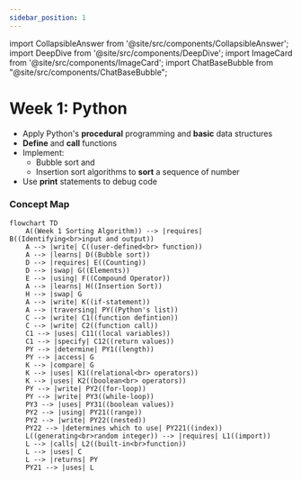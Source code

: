 ```yaml
---
sidebar_position: 1
---
```


import CollapsibleAnswer from '@site/src/components/CollapsibleAnswer';
import DeepDive from '@site/src/components/DeepDive';
import ImageCard from '@site/src/components/ImageCard';
import ChatBaseBubble from "@site/src/components/ChatBaseBubble";

# Week 1: Python

- Apply Python's **procedural** programming and **basic** data structures
- **Define** and **call** functions
- Implement:
  - Bubble sort and
  - Insertion sort algorithms to **sort** a sequence of number
- Use **print** statements to debug code

<ChatBaseBubble/>

### Concept Map

```mermaid
flowchart TD
    A((Week 1 Sorting Algorithm)) --> |requires| B((Identifying<br>input and output))
    A --> |write| C((user-defined<br> function))
    A --> |learns| D((Bubble sort))
    D --> |requires| E((Counting))
    D --> |swap| G((Elements))
    E --> |using| F((Compound Operator))
    A --> |learns| H((Insertion Sort))
    H --> |swap| G
    A --> |write| K((if-statement))
    A --> |traversing| PY((Python's list))
    C --> |write| C1((function defintion))
    C --> |write| C2((function call))
    C1 --> |uses| C11((local variables))
    C1 --> |specify| C12((return values))
    PY --> |determine| PY1((length))
    PY --> |access| G
    K --> |compare| G
    K --> |uses| K1((relational<br> operators))
    K --> |uses| K2((boolean<br> operators))
    PY --> |write| PY2((for-loop))
    PY --> |write| PY3((while-loop))
    PY3 --> |uses| PY31((boolean values))
    PY2 --> |using| PY21((range))
    PY2 --> |write| PY22((nested))
    PY22 --> |determines which to use| PY221((index))
    L((generating<br>random integer)) --> |requires| L1((import))
    L --> |calls| L2((built-in<br>function))
    L --> |uses| C
    L --> |returns| PY
    PY21 --> |uses| L



```
